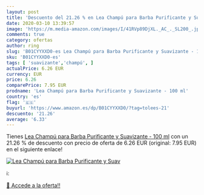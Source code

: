 ```yaml
---
layout: post
title: 'Descuento del 21.26 % en Lea Champú para Barba Purificante y Suav'
date: 2020-03-10 13:39:57
image: 'https://m.media-amazon.com/images/I/41RVp89DjXL._AC_._SL200_.jpg'
comments: true
category: ofertas
author: ring
slug: 'B01CYYXXD0-es Lea Champú para Barba Purificante y Suavizante - 100 ml'
sku: 'B01CYYXXD0-es'
tags: [ 'suavizante','champú', ]
actualPrice: 6.26 EUR
currency: EUR
price: 6.26
comparePrice: 7.95 EUR
prodname: 'Lea Champú para Barba Purificante y Suavizante - 100 ml'
country: 'es'
flag: '🇪🇸'
buyurl: 'https://www.amazon.es/dp/B01CYYXXD0/?tag=tolees-21'
descuento: '21.26'
average: '6.33'
---
```


Tienes [Lea Champú para Barba Purificante y Suavizante - 100 ml](https://www.amazon.es/dp/B01CYYXXD0/?tag=tolees-21) con un 21.26 % de descuento con precio de oferta de 6.26 EUR (original: 7.95 EUR) en el siguiente enlace!

[![Lea Champú para Barba Purificante y Suav](https://m.media-amazon.com/images/I/41RVp89DjXL._AC_._SL200_.jpg)](https://www.amazon.es/dp/B01CYYXXD0/?tag=tolees-21)

ℹ️:


[🛒 Accede a la oferta!!](https://www.amazon.es/dp/B01CYYXXD0/?tag=tolees-21)
